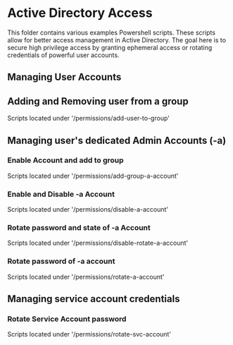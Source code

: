 # Active Directory Access

This folder contains various examples Powershell scripts.
These scripts allow for better access management in Active Directory. The goal here is to secure high privilege access by granting ephemeral access or rotating credentials of powerful user accounts.

## Managing User Accounts

## Adding and Removing user from a group

Scripts located under '/permissions/add-user-to-group'

## Managing user's dedicated Admin Accounts (-a)

### Enable Account and add to group

Scripts located under '/permissions/add-group-a-account'

### Enable and Disable -a Account

Scripts located under '/permissions/disable-a-account'

### Rotate password and state of -a Account

Scripts located under '/permissions/disable-rotate-a-account'

### Rotate password of -a account

Scripts located under '/permissions/rotate-a-account'

## Managing service account credentials

### Rotate Service Account password

Scripts located under '/permissions/rotate-svc-account'
